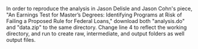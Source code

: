 In order to reproduce the analysis in Jason Delisle and Jason Cohn's piece, "An Earnings Test for Master’s Degrees: Identifying Programs at Risk of Failing a Proposed Rule for Federal Loans," download both "analysis.do" and "data.zip" to the same directory. Change line 4 to reflect the working directory, and run to create raw, intermediate, and output folders as well output files.